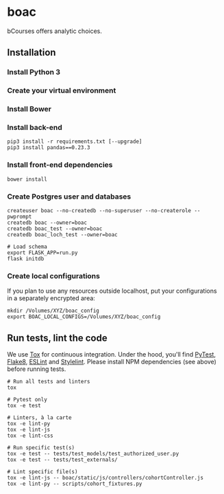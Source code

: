 # boac

bCourses offers analytic choices.

## Installation

### Install Python 3

### Create your virtual environment

### Install Bower

### Install back-end

```
pip3 install -r requirements.txt [--upgrade]
pip3 install pandas==0.23.3
```

### Install front-end dependencies

`bower install`

### Create Postgres user and databases

```
createuser boac --no-createdb --no-superuser --no-createrole --pwprompt
createdb boac --owner=boac
createdb boac_test --owner=boac
createdb boac_loch_test --owner=boac

# Load schema
export FLASK_APP=run.py
flask initdb
```

### Create local configurations

If you plan to use any resources outside localhost, put your configurations in a separately encrypted area:

```
mkdir /Volumes/XYZ/boac_config
export BOAC_LOCAL_CONFIGS=/Volumes/XYZ/boac_config
```

## Run tests, lint the code

We use [Tox](https://tox.readthedocs.io) for continuous integration. Under the hood, you'll find [PyTest](https://docs.pytest.org), [Flake8](http://flake8.pycqa.org), [ESLint](https://eslint.org/) and [Stylelint](https://stylelint.io). Please install NPM dependencies (see above) before running tests.
```
# Run all tests and linters
tox

# Pytest only
tox -e test

# Linters, à la carte
tox -e lint-py
tox -e lint-js
tox -e lint-css

# Run specific test(s)
tox -e test -- tests/test_models/test_authorized_user.py
tox -e test -- tests/test_externals/

# Lint specific file(s)
tox -e lint-js -- boac/static/js/controllers/cohortController.js
tox -e lint-py -- scripts/cohort_fixtures.py
```
